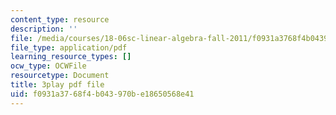 ```yaml
---
content_type: resource
description: ''
file: /media/courses/18-06sc-linear-algebra-fall-2011/f0931a3768f4b043970be18650568e41_AmQcoopBUTk.pdf
file_type: application/pdf
learning_resource_types: []
ocw_type: OCWFile
resourcetype: Document
title: 3play pdf file
uid: f0931a37-68f4-b043-970b-e18650568e41
---
```

